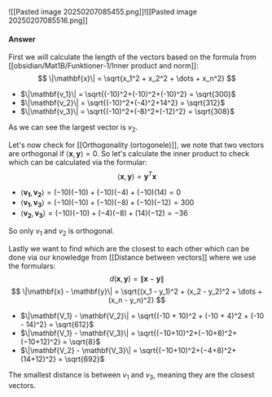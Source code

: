 ![[Pasted image 20250207085455.png]]![[Pasted image 20250207085516.png]]
#### Answer
First we will calculate the length of the vectors based on the formula from [[obsidian/Mat1B/Funktioner-1/Inner product and norm]]:
$$ \|\mathbf{x}\| = \sqrt{x_1^2 + x_2^2 + \dots + x_n^2} $$
* $\|\mathbf{v_1}\| = \sqrt{(-10)^2+(-10)^2+(-10)^2} = \sqrt{300}$
* $\|\mathbf{v_2}\| = \sqrt{(-10)^2+(-4)^2+14^2} = \sqrt{312}$
* $\|\mathbf{v_3}\| = \sqrt{(-10)^2+(-8)^2+(-12)^2} = \sqrt{308}$

As we can see the largest vector is $v_2$.

Let's now check for [[Orthogonality (ortogonele)]], we note that two vectors are orthogonal if $\langle \mathbf{x}, \mathbf{y} \rangle = 0$. So let's calculate the inner product to check which can be calculated via the formular:$$ \langle \mathbf{x}, \mathbf{y} \rangle = \mathbf{y}^T \mathbf{x} $$
* $\langle \mathbf{v_1}, \mathbf{v_2} \rangle = (-10)(-10) + (-10)(-4) + (-10)(14) = 0$ 
* $\langle \mathbf{v_1}, \mathbf{v_3} \rangle = (−10)(−10)+(−10)(−8)+(−10)(−12) = 300$
* $\langle \mathbf{v_2}, \mathbf{v_3} \rangle = (−10)(−10)+(−4)(−8)+(14)(−12) = -36$

So only $v_1$ and $v_2$ is orthogonal.  

Lastly we want to find which are the closest to each other which can be done via our knowledge from [[Distance between vectors]] where we use the formulars:
$$ d(\mathbf{x}, \mathbf{y}) = \|\mathbf{x} - \mathbf{y}\| $$$$ \|\mathbf{x} - \mathbf{y}\| = \sqrt{(x_1 - y_1)^2 + (x_2 - y_2)^2 + \dots + (x_n - y_n)^2} $$
* $\|\mathbf{V_1} - \mathbf{V_2}\| = \sqrt{(-10 + 10)^2 + (-10 + 4)^2 + (-10 - 14)^2} = \sqrt{612}$
* $\|\mathbf{V_1} - \mathbf{V_3}\| = \sqrt{(−10+10)^2+(−10+8)^2+(−10+12)^2} = \sqrt{8}$
* $\|\mathbf{V_2} - \mathbf{V_3}\| = \sqrt{(−10+10)^2+(−4+8)^2+(14+12)^2} = \sqrt{692}$
 
The smallest distance is between $v_1$​ and $v_3$​, meaning they are the closest vectors.
